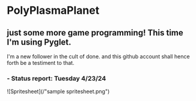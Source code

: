 # PolyPlasmaPlanet
## just some more game programming! This time I'm using Pyglet.
  
  I'm a new follower in the cult of done. 
  and this github account shall hence forth be a testiment to that.

### - Status report: Tuesday 4/23/24
  ![Spritesheet](/"sample spritesheet.png")
